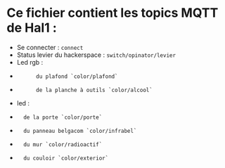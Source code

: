 # Ce fichier contient les topics MQTT de Hal1 :
* Se connecter : `connect`
* Status levier du hackerspace : `switch/opinator/levier`
* Led rgb : 
*           du plafond `color/plafond`
*           de la planche à outils `color/alcool`
* led :
*       de la porte `color/porte`
*       du panneau belgacom `color/infrabel`
*       du mur `color/radioactif`
*       du couloir `color/exterior`

